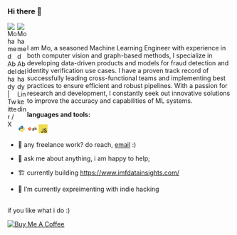 ### Hi there 👋

<a href="https://twitter.com/adelizer0">
  <img align="left" alt="Mohamed Abdelhady | Twitter / X" width="22px" src="https://upload.wikimedia.org/wikipedia/commons/e/ef/Twitter_and_X_logos.svg" />
</a>

<a href="https://www.linkedin.com/in/maabdelhady/">
  <img align="left" alt="Mohamed Abdelhady Linkedin" width="22px" src="https://upload.wikimedia.org/wikipedia/commons/8/81/LinkedIn_icon.svg" />
</a>
<br>
<br>

I am Mo, a seasoned Machine Learning Engineer with experience in both computer vision and graph-based methods, I specialize in developing data-driven products and models for fraud detection and identity verification use cases. I have a proven track record of successfully leading cross-functional teams and implementing best practices to ensure efficient and robust pipelines. With a passion for research and development, I constantly seek out innovative solutions to improve the accuracy and capabilities of ML systems.

**languages and tools:**

<code><img height="20" src="https://raw.githubusercontent.com/github/explore/80688e429a7d4ef2fca1e82350fe8e3517d3494d/topics/python/python.png"></code>
<code><img height="20" src="https://raw.githubusercontent.com/github/explore/80688e429a7d4ef2fca1e82350fe8e3517d3494d/topics/git/git.png"></code>
<code><img height="20" src="https://raw.githubusercontent.com/github/explore/80688e429a7d4ef2fca1e82350fe8e3517d3494d/topics/javascript/javascript.png"></code>

-   💼 any freelance work? do reach, [email](mailto:m.adel.abdelhady@gmail.com) :)
-   💬 ask me about anything, i am happy to help;
-   🏗️ currently building https://www.imfdatainsights.com/

-   🌱 I’m currently expreimenting with indie hacking

<br>
if you like what i do :)

<a href="https://www.buymeacoffee.com/madelabdelhady" target="_blank"><img src="https://cdn.buymeacoffee.com/buttons/v2/default-red.png" alt="Buy Me A Coffee" width="150" ></a>

<!--
**adelizer/adelizer** is a ✨ _special_ ✨ repository because its `README.md` (this file) appears on your GitHub profile.

Here are some ideas to get you started:

- 🔭 I’m currently working on ...
- 🌱 I’m currently learning ...
- 👯 I’m looking to collaborate on ...
- 🤔 I’m looking for help with ...
- 💬 Ask me about ...
- 📫 How to reach me: ...
- 😄 Pronouns: ...
- ⚡ Fun fact: ...
-->
